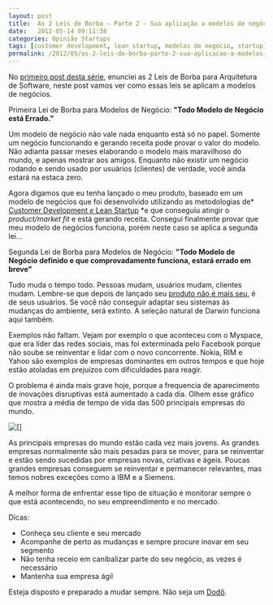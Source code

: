 ```yaml
---
layout: post
title:  As 2 Leis de Borba – Parte 2 - Sua aplicação a modelos de negócios
date:   2012-05-14 09:11:38
categories: Opinião Startups
tags: [customer development, lean startup, modelos de negócio, startup]
permalink: /2012/05/as-2-leis-de-borba-parte-2-sua-aplicacao-a-modelos-de-negocios
---
```


No [primeiro post desta série](http://borba.blog.br/2012/04/as-2-leis-de-borba-parte-1/ "As 2 Leis de Borba – Parte 1"), enunciei as 2 Leis de Borba para Arquitetura de Software, neste post vamos ver como essas leis se aplicam a modelos de negócios.

Primeira Lei de Borba para Modelos de Negócio: **"Todo Modelo de Negócio está Errado."**

Um modelo de negócio não vale nada enquanto está só no papel. Somente um negócio funcionando e gerando receita pode provar o valor do modelo. Não adianta passar meses elaborando o modelo mais maravilhoso do mundo, e apenas mostrar aos amigos. Enquanto não existir um negócio rodando e sendo usado por usuários (clientes) de verdade, você ainda estará na estaca zero.

Agora digamos que eu tenha lançado o meu produto, baseado em um modelo de negócios que foi desenvolvido utilizando as metodologias de* [Customer Development ](http://borba.blog.br/2011/06/como-criar-uma-startup-capitulo-5-customer-development-e-lean-startup/ "Como criar uma startup: Capítulo 5 – Customer Development e Lean Startup")*[e](http://borba.blog.br/2011/06/como-criar-uma-startup-capitulo-5-customer-development-e-lean-startup/ "Como criar uma startup: Capítulo 5 – Customer Development e Lean Startup")*[ Lean Startup](http://borba.blog.br/2011/06/como-criar-uma-startup-capitulo-5-customer-development-e-lean-startup/ "Como criar uma startup: Capítulo 5 – Customer Development e Lean Startup") *e que conseguiu atingir o *product/market fit* e está gerando receita. Consegui finalmente provar que meu modelo de negócios funciona, porém neste caso se aplica a segunda lei...

Segunda Lei de Borba para Modelos de Negócio: **"Todo Modelo de Negócio definido e que comprovadamente funciona, estará errado em breve"**

Tudo muda o tempo todo. Pessoas mudam, usuários mudam, clientes mudam. Lembre-se que depois de lançado seu [produto não é mais seu](http://borba.blog.br/2012/01/um-produto-pra-chamar-de-seu/ ""), é de seus usuários. Se você não conseguir adaptar seu sistemas às mudanças do ambiente, será extinto. A seleção natural de Darwin funciona aqui também.

Exemplos não faltam. Vejam por exemplo o que aconteceu com o Myspace, que era líder das redes sociais, mas foi exterminada pelo Facebook porque não soube se reinventar e lidar com o novo concorrente. Nokia, RIM e Yahoo são exemplos de empresas dominantes em outros tempos e que hoje estão atoladas em prejuízos com dificuldades para reagir.

O problema é ainda mais grave hoje, porque a frequencia de aparecimento de inovações disruptivas está aumentado a cada dia. Olhem esse gráfico que mostra a média de tempo de vida das 500 principais empresas do mundo.

[![[]](http://borba.blog.br/wordpress/wp-content/uploads/2012/05/c6dde342-f7ef-412a-9bc8-f3060b1230a8.jpg "Average Lifetime of S&amp;P 500 ")](http://borba.blog.br/wordpress/wp-content/uploads/2012/05/c6dde342-f7ef-412a-9bc8-f3060b1230a8.jpg "")

As principais empresas do mundo estão cada vez mais jovens. As grandes empresas normalmente são mais pesadas para se mover, para se reinventar e estão sendo sucedidas por empresas novas, criativas e ágeis. Poucas grandes empresas conseguem se reinventar e permanecer relevantes, mas temos nobres exceções como a IBM e a Siemens.

A melhor forma de enfrentar esse tipo de situação é monitorar sempre o que está acontecendo, no seu empreendimento e no mercado.

Dicas:
* Conheça seu cliente e seu mercado
* Acompanhe de perto as mudanças e sempre procure inovar em seu segmento
* Não tenha receio em canibalizar parte do seu negócio, as vezes é necessário
* Mantenha sua empresa ágil

Esteja disposto e preparado a mudar sempre. Não seja um [Dodô](http://pt.wikipedia.org/wiki/Dod%C3%B3 "").
 